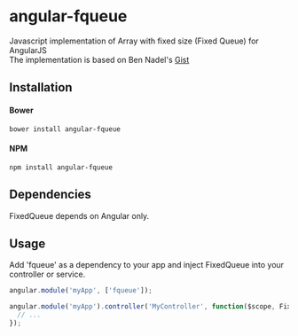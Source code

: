 # angular-fqueue
Javascript implementation of Array with fixed size (Fixed Queue) for AngularJS<br/>
The implementation is based on Ben Nadel's [Gist](https://gist.github.com/bennadel/9760671)

## Installation

#### Bower
```
bower install angular-fqueue
```
#### NPM
```
npm install angular-fqueue
```

## Dependencies
FixedQueue depends on Angular only.

## Usage
Add 'fqueue' as a dependency to your app and inject FixedQueue into your controller or service.

````javascript
angular.module('myApp', ['fqueue']);

angular.module('myApp').controller('MyController', function($scope, FixedQueue) {
  // ...
});
````